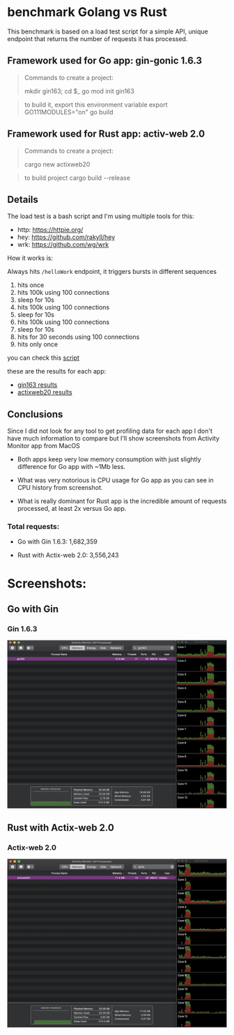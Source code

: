 # benchmark Golang vs Rust

This benchmark is based on a load test script for a simple API,
unique endpoint that returns the number of requests it has processed.

## Framework used for Go app: gin-gonic 1.6.3

> Commands to create a project:
>
> mkdir gin163; cd $_
> go mod init gin163

> to build it, export this environment variable
> export GO111MODULES="on"
> go build 

## Framework used for Rust app: activ-web 2.0

> Commands to create a project:
>
> cargo new actixweb20

> to build project
> cargo build --release

## Details

The load test is a bash script and I'm using multiple tools for this:

 - http: https://httpie.org/
 - hey: https://github.com/rakyll/hey
 - wrk: https://github.com/wg/wrk

How it works is:

Always hits `/helloWork` endpoint, it triggers bursts in different sequences

 1. hits once
 2. hits 100k using 100 connections
 3. sleep for 10s
 4. hits 100k using 100 connections
 5. sleep for 10s
 6. hits 100k using 100 connections
 7. sleep for 10s
 8. hits for 30 seconds using 100 connections
 9. hits only once

you can check this [script](load_test.sh)

these are the results for each app:

- [gin163 results](gin163/load_test_result.txt)
- [actixweb20 results](actixweb20/load_test_result.txt)

## Conclusions

Since I did not look for any tool to get profiling data for each app I don't have much information to compare but I'll show screenshots from Activity Monitor app from MacOS

- Both apps keep very low memory consumption with just slightly difference for Go app with ~1Mb less.

- What was very notorious is CPU usage for Go app as you can see in CPU history from screenshot.

- What is really dominant for Rust app is the incredible amount of requests processed, at least 2x versus Go app.

### Total requests:

- Go with Gin 1.6.3: 1,682,359

- Rust with Actix-web 2.0: 3,556,243

# Screenshots:

## Go with Gin

### Gin 1.6.3
![Gin](screenshots/gin163.png)


## Rust with Actix-web 2.0

### Actix-web 2.0
![Actix-web](screenshots/actix-web20.png)
